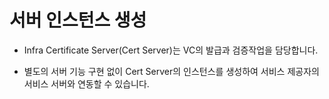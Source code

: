 # 서버 인스턴스 생성

- Infra Certificate Server(Cert Server)는 VC의 발급과 검증작업을 담당합니다.

- 별도의 서버 기능 구현 없이 Cert Server의 인스턴스를 생성하여 서비스 제공자의 서비스 서버와 연동할 수 있습니다.
